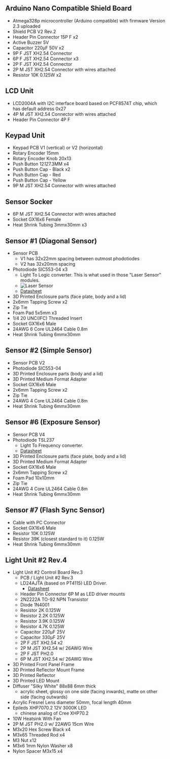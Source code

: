 ## Arduino Nano Compatible Shield Board

- Atmega328p microcontroller (Arduino compatible) with firmware Version 2.3 uploaded
- Shield PCB V2 Rev.2
- Header Pin Connector 15P F x2
- Active Buzzer 5V
- Capacitor 220µF 50V x2
- 9P F JST XH2.54 Connector
- 6P F JST XH2.54 Connector x3
- 2P F JST XH2.54 Connector
- 2P M JST XH2.54 Connector with wires attached
- Resistor 10K 0.125W x2

## LCD Unit

- LCD2004A with I2C interface board based on PCF8574T chip, which has default address 0x27
- 4P M JST XH2.54 Connector with wires attached
- Header Pin Connector 4P F

## Keypad Unit

- Keypad PCB V1 (vertical) or V2 (horizontal)
- Rotary Encoder 15mm
- Rotary Encoder Knob 20x13
- Push Button 12*12*7.3MM x4
- Push Button Cap - Black x2
- Push Button Cap - Red
- Push Button Cap - Yellow
- 9P M JST XH2.54 Connector with wires attached

## Sensor Socker

- 6P M JST XH2.54 Connector with wires attached
- Socket GX16x6 Female
- Heat Shrink Tubing 3mmx30mm x3

## Sensor #1 (Diagonal Sensor)

- Sensor PCB
  - V1 has 32x22mm spacing between outmost phodotiodes
  - V2 has 32x20mm spacing
- Photodiode SIC553-04 x3
  - Light To Logic converter. This is what used in those "Laser Sensor" modules.
  - ![Laser Sensor](https://github.com/srozum/film_camera_tester/blob/ff70038ed548a19df9affb2cfab41a057fedca4c/assets/images/laser%20sensor%20module.jpeg)
  - [Datasheet](https://github.com/srozum/film_camera_tester/blob/ff70038ed548a19df9affb2cfab41a057fedca4c/assets/datasheets/SIC553-04.pdf)
- 3D Printed Enclosure parts (face plate, body and a lid)
- 2x6mm Tapping Screw x2
- Zip Tie
- Foam Pad 5x5mm x3
- 1/4 20 UNC(IFC) Threaded Insert
- Socket GX16x6 Male
- 24AWG 6 Core UL2464 Cable 0.8m
- Heat Shrink Tubing 6mmx30mm

## Sensor #2 (Simple Sensor)

- Sensor PCB V2
- Photodiode SIC553-04
- 3D Printed Enclosure parts (body and a lid)
- 3D Printed Medium Format Adapter
- Socket GX16x6 Male
- 2x6mm Tapping Screw x2
- Zip Tie
- 24AWG 4 Core UL2464 Cable 0.8m
- Heat Shrink Tubing 6mmx30mm

## Sensor #6 (Exposure Sensor)

- Sensor PCB V4
- Photodiode TSL237
  - Light To Frequency converter.
  - [Datasheet](https://github.com/srozum/film_camera_tester/blob/ff70038ed548a19df9affb2cfab41a057fedca4c/assets/datasheets/TSL237.pdf)
- 3D Printed Enclosure parts (face plate, body and a lid)
- 3D Printed Medium Format Adapter
- Socket GX16x6 Male
- 2x6mm Tapping Screw x2
- Foam Pad 10x10mm
- Zip Tie
- 24AWG 4 Core UL2464 Cable 0.8m
- Heat Shrink Tubing 6mmx30mm

## Sensor #7 (Flash Sync Sensor)

- Cable with PC Connector
- Socket GX16x6 Male
- Resistor 10K 0.125W
- Resistor 39K (closest standard to it) 0.125W
- Heat Shrink Tubing 6mmx30mm

## Light Unit #2 Rev.4

- Light Unit #2 Control Board Rev.3
  - PCB / Light Unit #2 Rev.3
  - LD24AJTA (based on PT4115) LED Driver.
    - [Datasheet](https://github.com/srozum/film_camera_tester/blob/ff70038ed548a19df9affb2cfab41a057fedca4c/assets/datasheets/PT4115E.pdf)
  - Header Pin Connector 6P M as LED driver mounts
  - 2N2222A TO-92 NPN Transistor
  - Diode 1N4001
  - Resistor 2K 0.125W
  - Resistor 2.2K 0.125W
  - Resistor 3.9K 0.125W
  - Resistor 4.7K 0.125W
  - Capacitor 220µF 25V
  - Capacitor 330µF 25V
  - 2P F JST XH2.54 x2
  - 2P M JST XH2.54 w/ 26AWG Wire
  - 2P F JST PH2.0
  - 6P M JST XH2.54 w/ 26AWG Wire
- 3D Printed Front Panel Frame
- 3D Printed Reflector Mount Frame
- 3D Printed Reflector
- 3D Printed LED Mount
- Diffuser "Silky White" 88x88 6mm thick
  - acrylic sheet, glossy on one side (facing inwards), matte on other side (facing outwards)
- Acrylic Fresnel Lens diameter 50mm, focal length 40mm
- Epileds XHP7070.2 12V 3000K LED
  - chinese analog of Cree XHP70.2
- 10W Heatsink With Fan
- 2P M JST PH2.0 w/ 22AWG 15cm Wire
- M3x20 Hex Screw Black x4
- M3x65 Threaded Rod x4
- M3 Nut x12
- M3x6 1mm Nylon Washer x8
- Nylon Spacer M3x15 x4








